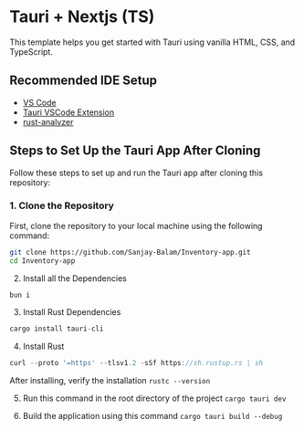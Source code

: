 # Tauri + Nextjs (TS)

This template helps you get started with Tauri using vanilla HTML, CSS, and TypeScript.

## Recommended IDE Setup

- [VS Code](https://code.visualstudio.com/)
- [Tauri VSCode Extension](https://marketplace.visualstudio.com/items?itemName=tauri-apps.tauri-vscode)
- [rust-analyzer](https://marketplace.visualstudio.com/items?itemName=rust-lang.rust-analyzer)

## Steps to Set Up the Tauri App After Cloning

Follow these steps to set up and run the Tauri app after cloning this repository:

### 1. Clone the Repository

First, clone the repository to your local machine using the following command:

```bash
git clone https://github.com/Sanjay-Balam/Inventory-app.git
cd Inventory-app
```

2. Install all the Dependencies 
```js
bun i 
```
3. Install Rust Dependencies
```js
cargo install tauri-cli
```

4. Install Rust
```js
curl --proto '=https' --tlsv1.2 -sSf https://sh.rustup.rs | sh
```

After installing, verify the installation ```rustc --version```

5. Run this command in the root directory of the project 
```cargo tauri dev```

6. Build the application using this command 
```cargo tauri build --debug```